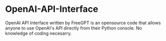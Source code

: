 # OpenAI-API-Interface
OpenAI API Interface written by FreeGPT is an opensource code that allows anyone to use OpenAI's API directly from their Python console. No knowledge of coding necesarry.
